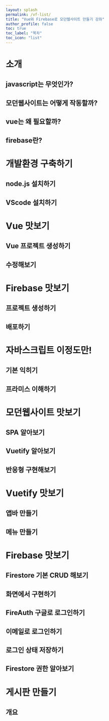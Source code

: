 ```yaml
---
layout: splash
permalink: /vf-list/
title: "Vue와 Firebase로 모던웹사이트 만들기 강좌"
author_profile: false
toc: true
toc_label: "목차"
toc_icon: "list"
---
```


# 소개

## javascript는 무엇인가?

## 모던웹사이트는 어떻게 작동할까?

## vue는 왜 필요할까?

## firebase란?

# 개발환경 구축하기

## node.js 설치하기

## VScode 설치하기

# Vue 맛보기

## Vue 프로젝트 생성하기

## 수정해보기

# Firebase 맛보기

## 프로젝트 생성하기

## 배포하기

# 자바스크립트 이정도만! 

## 기본 익히기

## 프라미스 이해하기

# 모던웹사이트 맛보기

## SPA 알아보기

## Vuetify 알아보기

## 반응형 구현해보기

# Vuetify 맛보기

## 앱바 만들기

## 메뉴 만들기

# Firebase 맛보기

## Firestore 기본 CRUD 해보기

## 화면에서 구현하기

## FireAuth 구글로 로그인하기

## 이메일로 로그인하기

## 로그인 상태 저장하기

## Firestore 권한 알아보기 

# 게시판 만들기

## 개요

## 

